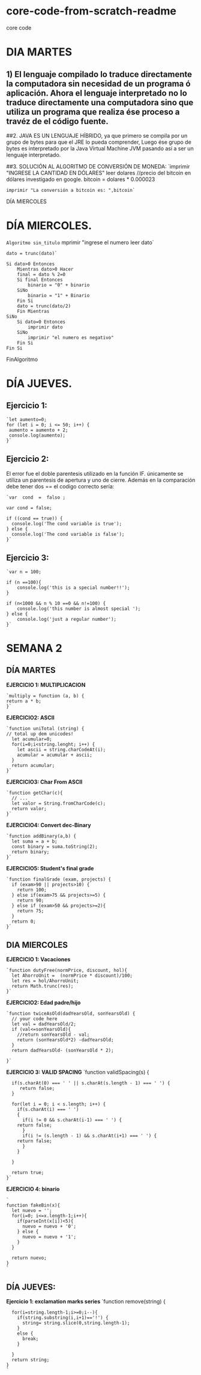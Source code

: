 # core-code-from-scratch-readme
core code

# DIA MARTES

## 1) El lenguaje compilado  lo traduce directamente la computadora  sin necesidad de un programa ó aplicación. Ahora el lenguaje interpretado no lo traduce directamente una computadora sino que  utiliza un programa que realiza ése proceso a travéz de el código fuente.

##2.  JAVA ES UN LENGUAJE HÍBRIDO, ya que primero se compila por un grupo de bytes para que el JRE lo pueda comprender, Luego ése grupo de bytes es interpretado por la Java Virtual Machine JVM  pasando así  a ser un lenguaje interpretado.


##3. SOLUCIÓN AL ALGORITMO DE CONVERSIÓN DE MONEDA:
`imprimir "INGRESE LA CANTIDAD EN DÓLARES"
	leer dolares
	//precio del bitcoin en dólares investigado en google.
	bitcoin = dolares * 0.000023
	
	imprimir "La conversión a bitcoin es: ",bitcoin`
   DÍA MIERCOLES
   # DÍA MIERCOLES.
  `Algoritmo sin_titulo`
	mprimir "ingrese el numero
	leer dato`
	
	dato = trunc(dato)`
	
	Si dato>0 Entonces
		Mientras dato>0 Hacer
		final = dato % 2=0
		Si final Entonces
			binario = "0" + binario
		SiNo
			binario = "1" + Binario
		Fin Si
		dato = trunc(dato/2)
		Fin Mientras
	SiNo
		Si dato=0 Entonces
			imprimir dato
		SiNo
			imprimir "el numero es negativo"
		Fin Si
	Fin Si
	
FinAlgoritmo


# DÍA JUEVES.

## Ejercicio 1:

	`let aumento=0;
	for (let i = 0; i <= 50; i++) {
 	 aumento = aumento + 2;
 	 console.log(aumento);
	}`

## Ejercicio 2:

El error fue el doble parentesis utilizado en la función IF.
únicamente se utiliza un parentesis de apertura y uno de cierre. Además
en la comparación debe tener dos ==
el codigo correcto sería:

	`var  cond  =  falso ;

	var cond = false;

	if ((cond == true)) {
	  console.log('The cond variable is true');
	} else {
	  console.log('The cond variable is false');
	}`

## Ejercicio 3:

	`var n = 100;

	if (n ==100){
	    console.log('this is a special number!!');
	}

	if (n<1000 && n % 10 ==0 && n!=100) {
	    console.log('this number is almost special ');
	} else {
	    console.log('just a regular number');
	}`

# SEMANA 2 

## DÍA MARTES

**EJERCICIO 1: MULTIPLICACION**


	`multiply = function (a, b) {
  	return a * b;
	}`

**EJERCICIO2:  ASCII**

	`function uniTotal (string) {
	// total up dem unicodes!
	  let acumular=0;
	  for(i=0;i<string.lenght; i++) {
	    let ascii = string.charCodeAt(i);
	    acumular = acumular + ascii;
	  }
	  return acumular;
	}`

**EJERCICIO3: Char From   ASCII**

	`function getChar(c){
	  // ...
	  let valor = String.fromCharCode(c);
	  return valor;
	}`

**EJERCICIO4: Convert dec-Binary**

	`function addBinary(a,b) {
	  let suma = a + b;
	  const binary = suma.toString(2);
	  return binary;   
	}`

**EJERCICIO5: Student's final grade**

	`function finalGrade (exam, projects) {
	  if (exam>90 || projects>10) {
	    return 100;
	  } else if(exam>75 && projects>=5) {
	    return 90;
	  } else if (exam>50 && projects>=2){
	    return 75;
	  }
	  return 0;
	}`


## DIA MIERCOLES

**EJERCICIO 1: Vacaciones**

	`function dutyFree(normPrice, discount, hol){
	  let AhorroUnit =  (normPrice * discount)/100;
	  let res = hol/AhorroUnit;
	  return Math.trunc(res);
	}`
	
**EJERCICIO2: Edad padre/hijo**

	`function twiceAsOld(dadYearsOld, sonYearsOld) {
	  // your code here
	  let val = dadYearsOld/2;
	  if (val<=sonYearsOld){
	    //return sonYearsOld - val;
	    return (sonYearsOld*2) -dadYearsOld;
	  }
	  return dadYearsOld- (sonYearsOld * 2);

	}`
	
**EJERCICIO 3: VALID SPACING**
	`function validSpacing(s) {

	  if(s.charAt(0) === ' ' || s.charAt(s.length - 1) === ' ') { 
	     return false;
	  }

	  for(let i = 0; i < s.length; i++) {
	    if(s.charAt(i) === ' ')
	    { 
	      if(i != 0 && s.charAt(i-1) === ' ') {
		return false;
	      }
	      if(i != (s.length - 1) && s.charAt(i+1) === ' ') {
		return false;
	      }
	    }

	  }

	  return true; 
	}`
	
**EJERCICIO 4: binario**

	`
	function fakeBin(x){
	  let nuevo = '';
	  for(i=0; i<=x.length-1;i++){
	    if(parseInt(x[i])<5){
	      nuevo = nuevo + '0';
	    } else {
	      nuevo = nuevo + '1';
	    }
	  }

	  return nuevo;
	}
	`
## DÍA JUEVES:

**Ejercicio 1: exclamation marks series**
	`function remove(string) {

	  for(i=string.length-1;i>=0;i--){   
	    if(string.substring(i,i+1)=='!') {
	      string= string.slice(0,string.length-1);
	    }
	    else {
	      break;
	    }

	  }
	  return string;
	}
	`

